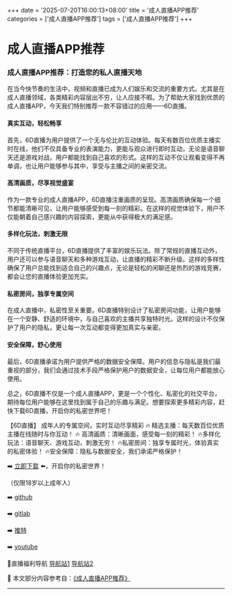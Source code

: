 +++
date = '2025-07-20T16:00:13+08:00'
title = '成人直播APP推荐'
categories = ['成人直播APP推荐']
tags = ['成人直播APP推荐']
+++

# 成人直播APP推荐

### 成人直播APP推荐：打造您的私人直播天地

在当今快节奏的生活中，视频和直播已成为人们娱乐和交流的重要方式。尤其是在成人直播领域，各类精彩内容层出不穷，让人应接不暇。为了帮助大家找到优质的成人直播APP，今天我们特别推荐一款不容错过的应用——6D直播。

#### 真实互动，轻松畅享

首先，6D直播为用户提供了一个无与伦比的互动体验。每天有数百位优质主播实时在线，他们不仅具备专业的表演能力，更能与观众进行即时互动，无论是语音聊天还是游戏对战，用户都能找到自己喜欢的形式。这样的互动不仅让观看变得不再单调，也让用户能够参与其中，享受与主播之间的亲密交流。

#### 高清画质，尽享视觉盛宴

作为一款专业的成人直播APP，6D直播注重画质的呈现。高清画质确保每一个细节都能清晰可见，让用户能够感受到每一刻的精彩。在这样的视觉体验下，用户不仅能朝着自己感兴趣的内容探索，更能从中获得极大的满足感。

#### 多样化玩法，刺激无限

不同于传统直播平台，6D直播提供了丰富的娱乐玩法。除了常规的直播互动外，用户还可以参与语音聊天和多种游戏互动，让直播的精彩不断升级。这样的多样性确保了用户总能找到适合自己的兴趣点，无论是轻松的闲聊还是热烈的游戏竞赛，都会让您的直播体验更加充实。

#### 私密房间，独享专属空间

在成人直播中，私密性至关重要。6D直播特别设计了私密房间功能，让用户能够在一个安静、舒适的环境中，与自己喜欢的主播共享独特时光。这样的设计不仅保护了用户的隐私，更让每一次互动都变得更加真实与亲密。

#### 安全保障，舒心使用

最后，6D直播承诺为用户提供严格的数据安全保障。用户的信息与隐私是我们最重视的部分，我们会通过技术手段严格保护用户的数据安全，让每位用户都能放心使用。

总之，6D直播不仅是一个成人直播APP，更是一个个性化、私密化的社交平台，期待每位用户能够在这里找到属于自己的乐趣与满足。想要探索更多精彩内容，赶快下载6D直播，开启你的私密世界吧！

【6D直播】
成年人的专属空间，实时互动尽享精彩
🔥 精选主播：每天数百位优质主播在线随时与你互动！
🔥 高清画质：清晰画面，感受每一刻的精彩！
🔥多样化玩法：语音聊天、游戏互动，刺激无穷！
🔥私密房间：独享专属时光，体验真实的私密体验！
🔥安全保障：隐私与数据安全，我们承诺严格保护！

➡️ [立即下载](https://down123.s3.ap-east-1.amazonaws.com/down/down.html?channelCode=blog) ⬅️，开启你的私密世界！

（仅限18岁以上成年人）

➡️ [github](https://aldult-live.github.io/)

➡️ [gitlab](https://seo-09598d.gitlab.io/)

➡️ [推特](https://x.com/wegame33)

➡️ [youtube](https://www.youtube.com/@6Dlive)

🔞直播福利导航 [导航站1](https://webstack-86085a.gitlab.io/) [导航站2](https://onlygit123-2.github.io/)


📘 本文部分内容参考自：[《成人直播APP推荐》](https://github.com/wushiduhuivv/wushi)

---
